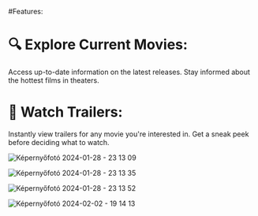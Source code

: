 #Features:
# 🔍 Explore Current Movies:

Access up-to-date information on the latest releases.
Stay informed about the hottest films in theaters.
# 🎥 Watch Trailers:

Instantly view trailers for any movie you're interested in.
Get a sneak peek before deciding what to watch.


![Képernyőfotó 2024-01-28 - 23 13 09](https://github.com/kyletaylor94/TrailerWatcher/assets/113541369/7316d53f-9891-4a95-bd93-80329ae8cff3)

![Képernyőfotó 2024-01-28 - 23 13 35](https://github.com/kyletaylor94/TrailerWatcher/assets/113541369/c3e801cc-19a0-4528-9802-056b262601fb)

![Képernyőfotó 2024-01-28 - 23 13 52](https://github.com/kyletaylor94/TrailerWatcher/assets/113541369/f9e4e04b-4019-4429-b96c-340fd89def9c)

![Képernyőfotó 2024-02-02 - 19 14 13](https://github.com/kyletaylor94/TrailerWatcher/assets/113541369/c814ce02-b858-401d-b83b-a490b0e138f4)
